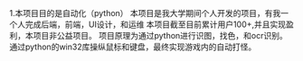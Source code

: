1.本项目目的是自动化（python）
本项目是我大学期间个人开发的项目，有我一个人完成后端，前端，UI设计，和运维
本项目截至目前累计用户100+,并且实现盈利，本项目非公益项目。
项目原理为通过python进行识图，找色，和ocr识别。
通过python的win32库操纵鼠标和键盘，最终实现游戏内的自动打怪。

